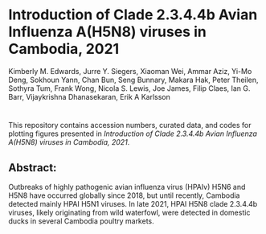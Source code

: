 # Introduction of Clade 2.3.4.4b Avian Influenza A(H5N8) viruses in Cambodia, 2021
Kimberly M. Edwards, Jurre Y. Siegers, Xiaoman Wei, Ammar Aziz, Yi-Mo Deng, Sokhoun Yann, Chan Bun, Seng Bunnary, Makara Hak, Peter Theilen, Sothyra Tum, Frank Wong, Nicola S. Lewis, Joe James, Filip Claes, Ian G. Barr, Vijaykrishna Dhanasekaran, Erik A Karlsson
#

This repository contains accession numbers, curated data, and codes for plotting figures presented in *Introduction of Clade 2.3.4.4b Avian Influenza A(H5N8) viruses in Cambodia, 2021*.


## Abstract:
Outbreaks of highly pathogenic avian influenza virus (HPAIv) H5N6 and H5N8 have occurred globally since 2018, but until recently, Cambodia detected mainly HPAI H5N1 viruses. In late 2021, HPAI H5N8 clade 2.3.4.4b viruses, likely originating from wild waterfowl, were detected in domestic ducks in several Cambodia poultry markets.

